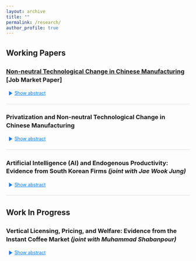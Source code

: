 ```yaml
---
layout: archive
title: ""
permalink: /research/
author_profile: true
---
```


<style>
  /* Typography & spacing */
  body { line-height: 1.4; }
  p, li { font-size: 1em; }
  .coauthors, .subcontent { font-size: 0.9em; }
  h2, h3 { margin-top: 1.5em; }

  /* Subcontent list styling */
  ul.subcontent {
    list-style-type: circle;
    margin-left: 10px;
    padding-left: 10px;
  }

  /* Divider between papers */
  .underline {
    display: block;
    margin: 20px 0;
    border-bottom: 1px solid #ddd;
  }

  /* Abstracts are collapsed by default */
  .abstract {
    display: none;
    text-align: justify;
    margin-top: 5px;
  }

  /* Toggle link with rotating triangle */
  .toggle-link {
    color: #007bff;
    text-decoration: underline;
    cursor: pointer;
    font-size: 0.9em;
    margin-left: 8px;
    display: inline-flex;
    align-items: center;
    gap: 6px;
  }

  /* Triangle icon (right-pointing by default) */
  .toggle-link::before {
    content: "";
    display: inline-block;
    width: 0; height: 0;
    border-style: solid;
    border-width: 6px 0 6px 9px;         /* right-pointing triangle */
    border-color: transparent transparent transparent currentColor;
    transform: rotate(0deg);              /* ▶ */
    transition: transform 0.18s ease;
  }

  /* Rotate triangle down when expanded */
  .toggle-link[aria-expanded="true"]::before {
    transform: rotate(90deg);             /* ▼ */
  }

  /* Keyboard focus visible */
  .toggle-link:focus {
    outline: 2px dotted #007bff;
    outline-offset: 2px;
  }
</style>

<script>
  function toggleAbstract(id, linkEl) {
    var abs = document.getElementById(id);
    var isHidden = abs.style.display === "none" || abs.style.display === "";
    abs.style.display = isHidden ? "block" : "none";
    if (linkEl) {
      linkEl.setAttribute("aria-expanded", isHidden ? "true" : "false");
      linkEl.textContent = isHidden ? "Hide abstract" : "Show abstract";
    }
    abs.setAttribute("aria-hidden", isHidden ? "false" : "true");
  }
</script>

## Working Papers

### [Non-neutral Technological Change in Chinese Manufacturing](https://papers.ssrn.com/sol3/papers.cfm?abstract_id=5176447) **[Job Market Paper]**
<a class="toggle-link" href="#" onclick="toggleAbstract('abs-jmp', this); return false;"
   aria-controls="abs-jmp" aria-expanded="false">Show abstract</a>
<div id="abs-jmp" class="abstract" aria-hidden="true">
This paper identifies firm-level factor-augmenting productivity for capital, labor, and materials using Chinese manufacturing data from 1998 to 2008, a period marked by the reform of state-owned enterprises. We develop a novel method to estimate the parameters of a CES production function and recover the three types of factor-augmenting productivity. The results reveal strong biased technological change: labor-augmenting productivity grew fastest (12% annually), followed by capital (5%), with both outperforming material-augmenting productivity (1.4%). Factor-augmenting productivity shows heterogeneity across ownership types. Dynamic Olley–Pakes decomposition indicates that productivity growth was primarily driven by incumbents, while entrants improved capital efficiency and exiters enhanced labor efficiency. Using these estimates, we explain the cost-share shifts in terms of factor-augmenting productivity gaps and relative input prices.
</div>

<span class="underline"></span>

### Privatization and Non-neutral Technological Change in Chinese Manufacturing
<a class="toggle-link" href="#" onclick="toggleAbstract('abs-priv', this); return false;"
   aria-controls="abs-priv" aria-expanded="false">Show abstract</a>
<div id="abs-priv" class="abstract" aria-hidden="true">
  <em>Abstract coming soon.</em>
</div>

<span class="underline"></span>

### Artificial Intelligence (AI) and Endogenous Productivity: Evidence from South Korean Firms <em>(joint with Jae Wook Jung)</em>
<a class="toggle-link" href="#" onclick="toggleAbstract('abs-ai', this); return false;"
   aria-controls="abs-ai" aria-expanded="false">Show abstract</a>
<div id="abs-ai" class="abstract" aria-hidden="true">
This paper examines the impact of artificial intelligence (AI) adoption on firm-level productivity. Using all sectors data between 2017 and 2023 in South Korea, we construct measures of AI adoption and estimate endogenous productivity change to address selection into adoption. We find that AI adopters experience a 4% short-run revenue increase on average. Effects are heterogeneous across years and sectors, with stronger gains in ICT and services, and muted or slightly negative impacts in trade and manufacturing.
</div>

<span class="underline"></span>

## Work In Progress

### Vertical Licensing, Pricing, and Welfare: Evidence from the Instant Coffee Market <em>(joint with Muhammad Shabanpour)</em>
<a class="toggle-link" href="#" onclick="toggleAbstract('abs-lic', this); return false;"
   aria-controls="abs-lic" aria-expanded="false">Show abstract</a>
<div id="abs-lic" class="abstract" aria-hidden="true">
  <em>Abstract coming soon.</em>
</div>
